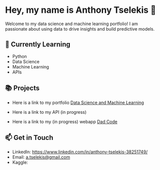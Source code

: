 # Hey, my name is Anthony Tselekis 👋

Welcome to my data science and machine learning portfolio! I am passionate about using data to drive insights and build predictive models.

## 🌱 Currently Learning

- Python
- Data Science
- Machine Learning
- APIs

## 📚 Projects

- Here is a link to my portfolio [Data Science and Machine Learning](https://github.com/anthtsel/Data-Science-Portfolio)

- Here is a link to my API (in progress)

- Here is a link to my (in progress) webapp [Dad Code](https://github.com/anthtsel/pythonapp)

## 📫 Get in Touch

- LinkedIn: https://www.linkedin.com/in/anthony-tselekis-38251749/
- Email: a.tselekis@gmail.com
- Kaggle:
